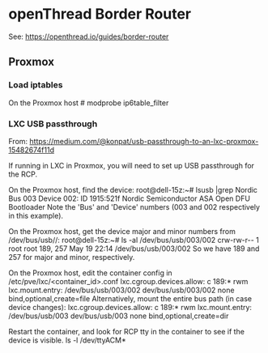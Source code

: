 # openThread Border Router
See: https://openthread.io/guides/border-router

## Proxmox

### Load iptables
On the Proxmox host
    # modprobe ip6table_filter

### LXC USB passthrough
From: https://medium.com/@konpat/usb-passthrough-to-an-lxc-proxmox-15482674f11d

If running in LXC in Proxmox, you will need to set up USB passthrough
for the RCP.

On the Proxmox host, find the device:
    root@dell-15z:~# lsusb |grep Nordic
    Bus 003 Device 002: ID 1915:521f Nordic Semiconductor ASA Open DFU Bootloader
Note the 'Bus' and 'Device' numbers (003 and 002 respectively in this example).

On the Proxmox host, get the device major and minor numbers from /dev/bus/usb/<bus>/<device>:
    root@dell-15z:~# ls -al /dev/bus/usb/003/002
    crw-rw-r-- 1 root root 189, 257 May 19 22:14 /dev/bus/usb/003/002
So we have 189 and 257 for major and minor, respectively.

On the Proxmox host, edit the container config in /etc/pve/lxc/<container_id>.conf
    lxc.cgroup.devices.allow: c 189:* rwm
    lxc.mount.entry: /dev/bus/usb/003/002 dev/bus/usb/003/002 none bind,optional,create=file
Alternatively, mount the entire bus path (in case device changes):
    lxc.cgroup.devices.allow: c 189:* rwm
    lxc.mount.entry: /dev/bus/usb/003 dev/bus/usb/003 none bind,optional,create=dir

Restart the container, and look for RCP tty in the container to see if the device is visible.
    ls -l /dev/ttyACM*
